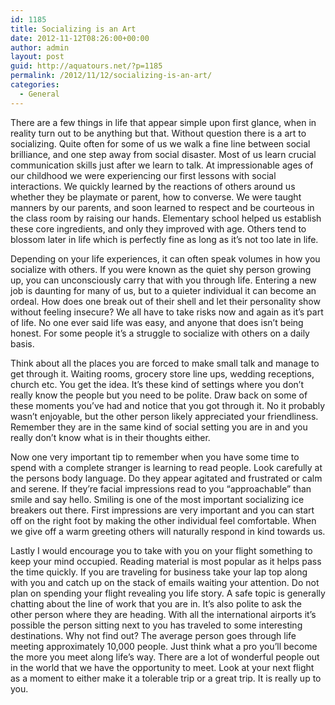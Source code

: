 ```yaml
---
id: 1185
title: Socializing is an Art
date: 2012-11-12T08:26:00+00:00
author: admin
layout: post
guid: http://aquatours.net/?p=1185
permalink: /2012/11/12/socializing-is-an-art/
categories:
  - General
---
```

There are a few things in life that appear simple upon first glance, when in reality turn out to be anything but that. Without question there is a art to socializing. Quite often for some of us we walk a fine line between social brilliance, and one step away from social disaster. Most of us learn crucial communication skills just after we learn to talk. At impressionable ages of our childhood we were experiencing our first lessons with social interactions. We quickly learned by the reactions of others around us whether they be playmate or parent, how to converse. We were taught manners by our parents, and soon learned to respect and be courteous in the class room by raising our hands. Elementary school helped us establish these core ingredients, and only they improved with age. Others tend to blossom later in life which is perfectly fine as long as it&#8217;s not too late in life.

Depending on your life experiences, it can often speak volumes in how you socialize with others. If you were known as the quiet shy person growing up, you can unconsciously carry that with you through life. Entering a new job is daunting for many of us, but to a quieter individual it can become an ordeal. How does one break out of their shell and let their personality show without feeling insecure? We all have to take risks now and again as it&#8217;s part of life. No one ever said life was easy, and anyone that does isn&#8217;t being honest. For some people it&#8217;s a struggle to socialize with others on a daily basis.

Think about all the places you are forced to make small talk and manage to get through it. Waiting rooms, grocery store line ups, wedding receptions, church etc. You get the idea. It&#8217;s these kind of settings where you don&#8217;t really know the people but you need to be polite. Draw back on some of these moments you&#8217;ve had and notice that you got through it. No it probably wasn&#8217;t enjoyable, but the other person likely appreciated your friendliness. Remember they are in the same kind of social setting you are in and you really don&#8217;t know what is in their thoughts either.

Now one very important tip to remember when you have some time to spend with a complete stranger is learning to read people. Look carefully at the persons body language. Do they appear agitated and frustrated or calm and serene. If they&#8217;re facial impressions read to you &#8220;approachable&#8221; than smile and say hello. Smiling is one of the most important socializing ice breakers out there. First impressions are very important and you can start off on the right foot by making the other individual feel comfortable. When we give off a warm greeting others will naturally respond in kind towards us.

Lastly I would encourage you to take with you on your flight something to keep your mind occupied. Reading material is most popular as it helps pass the time quickly. If you are traveling for business take your lap top along with you and catch up on the stack of emails waiting your attention. Do not plan on spending your flight revealing you life story. A safe topic is generally chatting about the line of work that you are in. It&#8217;s also polite to ask the other person where they are heading. With all the international airports it&#8217;s possible the person sitting next to you has traveled to some interesting destinations. Why not find out? The average person goes through life meeting approximately 10,000 people. Just think what a pro you&#8217;ll become the more you meet along life&#8217;s way. There are a lot of wonderful people out in the world that we have the opportunity to meet. Look at your next flight as a moment to either make it a tolerable trip or a great trip. It is really up to you.
